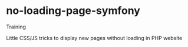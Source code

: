 # no-loading-page-symfony

Training 

Little CSS/JS tricks to display new pages without loading in PHP website
